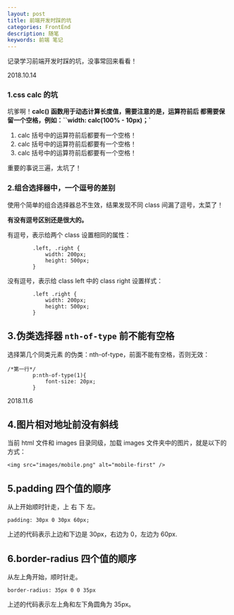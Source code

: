 ```yaml
---
layout: post
title: 前端开发时踩的坑
categories: FrontEnd
description: 随笔
keywords: 前端 笔记
---
```


记录学习前端开发时踩的坑，没事常回来看看！

2018.10.14

### 1.css calc 的坑

坑爹啊！**calc() 函数用于动态计算长度值，需要注意的是，运算符前后 都需要保留一个空格，例如：``width: calc(100% - 10px)；`**

1. calc 括号中的运算符前后都要有一个空格！
2. calc 括号中的运算符前后都要有一个空格！
3. calc 括号中的运算符前后都要有一个空格！

重要的事说三遍，太坑了！

### 2.组合选择器中，一个逗号的差别

使用个简单的组合选择器总不生效，结果发现不同 class 间漏了逗号，太菜了！

**有没有逗号区别还是很大的。**

有逗号，表示给两个 class 设置相同的属性：

```
		.left, .right {
			width: 200px;
			height: 500px;
		}
```

没有逗号，表示给 class left 中的 class right 设置样式：

```
		.left .right {
			width: 200px;
			height: 500px;
		}
```

## 3.伪类选择器 ``nth-of-type`` 前不能有空格

选择第几个同类元素 的伪类：nth-of-type，前面不能有空格，否则无效：

```
/*第一行*/
		p:nth-of-type(1){
			font-size: 20px;
		}
```

2018.11.6

## 4.图片相对地址前没有斜线

当前 html 文件和 images 目录同级，加载 images 文件夹中的图片，就是以下的方式：

```
<img src="images/mobile.png" alt="mobile-first" />
```


## 5.padding 四个值的顺序

从上开始顺时针走，上 右 下 左。

```
padding: 30px 0 30px 60px;
```

上述的代码表示上边和下边是 30px，右边为 0，左边为 60px.

## 6.border-radius 四个值的顺序

从左上角开始，顺时针走。

```
border-radius: 35px 0 0 35px
```

上述的代码表示左上角和左下角圆角为 35px。
